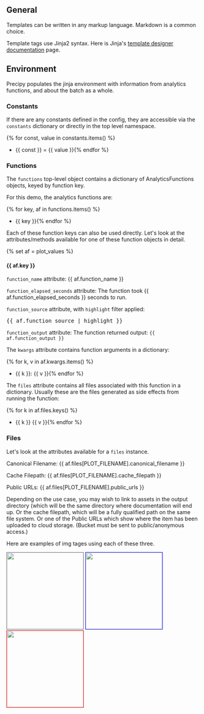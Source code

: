 <style>
    @page {
        size: letter landscape;
        margin: 2cm;
    }
</style>

## General

Templates can be written in any markup language. Markdown is a common choice.

Template tags use Jinja2 syntax. Here is Jinja's [template designer documentation](https://jinja.palletsprojects.com/en/2.11.x/templates/) page.

## Environment

Precipy populates the jinja environment with information from analytics functions, and about the batch as a whole.

### Constants

If there are any constants defined in the config, they are accessible via the `constants` dictionary or directly in the top level namespace.

{% for const, value in constants.items() %}
- {{ const }} = {{ value }}{% endfor %}

### Functions

The `functions` top-level object contains a dictionary of AnalyticsFunctions objects, keyed by function key.

For this demo, the analytics functions are:

{% for key, af in functions.items() %}
- {{ key }}{% endfor %}

Each of these function keys can also be used directly. Let's look at the attributes/methods available for one of these function objects in detail.

{% set af = plot_values %}

#### {{ af.key }}

`function_name` attribute:
{{ af.function_name }}

`function_elapsed_seconds` attribute:
The function took {{ af.function_elapsed_seconds }} seconds to run.

`function_source` attribute, with `highlight` filter applied:
<pre>
{{ af.function_source | highlight }}</pre>

`function_output` attribute:
The function returned output: `{{ af.function_output }}`

The `kwargs` attribute contains function arguments in a dictionary:

{% for k, v in af.kwargs.items() %}
- {{ k }}: {{ v }}{% endfor %}

The `files` attribute contains all files associated with this function in a dictionary. Usually these are the files generated as side effects from running the function:

{% for k in af.files.keys() %}
- {{ k }} {{ v }}{% endfor %}

### Files

Let's look at the attributes available for a `files` instance.

Canonical Filename: {{ af.files[PLOT_FILENAME].canonical_filename }}

Cache Filepath: {{ af.files[PLOT_FILENAME].cache_filepath }}

Public URLs: {{ af.files[PLOT_FILENAME].public_urls }}

Depending on the use case, you may wish to link to assets in the output directory (which will be the same directory where documentation will end up. Or the cache filepath, which will be a fully qualified path on the same file system. Or one of the Public URLs which show where the item has been uploaded to cloud storage. (Bucket must be sent to public/anonymous access.)

Here are examples of img tages using each of these three.

<img src="{{ af.files[PLOT_FILENAME].canonical_filename }}" style="border: thin solid grey; width: 200px;" width="200px"></img>
<img src="{{ af.files[PLOT_FILENAME].cache_filepath }}"  style="border: thin solid blue; width: 200px;"></img>
<img src="{{ af.files[PLOT_FILENAME].public_urls[0] }}"  style="border: thin solid red; width: 200px;"></img>


